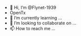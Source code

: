 - 👋 Hi, I’m @Flynet-1939
- OpenTx
- 🌱 I’m currently learning ...
- 💞️ I’m looking to collaborate on ...
- 📫 How to reach me ...

<!---
Flynet-1939/Flynet-1939 is a ✨ special ✨ repository because its `README.md` (this file) appears on your GitHub profile.
You can click the Preview link to take a look at your changes.
--->
